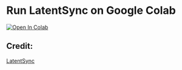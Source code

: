 # Run LatentSync on Google Colab
[![Open In Colab](https://colab.research.google.com/assets/colab-badge.svg)](https://colab.research.google.com/github/NeuralFalconYT/LatentSync-Colab/blob/main/LatentSync_Colab.ipynb) <br>

## Credit:
[LatentSync](https://github.com/bytedance/LatentSync)

